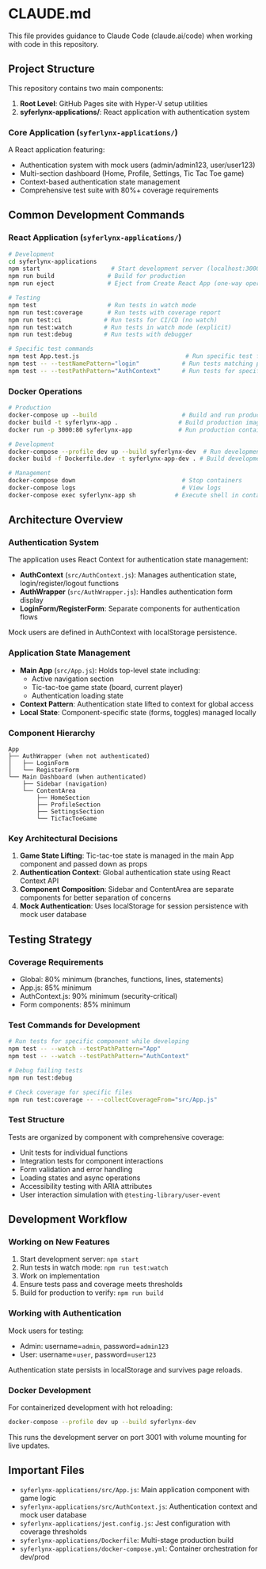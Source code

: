 # CLAUDE.md

This file provides guidance to Claude Code (claude.ai/code) when working with code in this repository.

## Project Structure

This repository contains two main components:

1. **Root Level**: GitHub Pages site with Hyper-V setup utilities
2. **syferlynx-applications/**: React application with authentication system

### Core Application (`syferlynx-applications/`)

A React application featuring:
- Authentication system with mock users (admin/admin123, user/user123)
- Multi-section dashboard (Home, Profile, Settings, Tic Tac Toe game)
- Context-based authentication state management
- Comprehensive test suite with 80%+ coverage requirements

## Common Development Commands

### React Application (`syferlynx-applications/`)

```bash
# Development
cd syferlynx-applications
npm start                    # Start development server (localhost:3000)
npm run build               # Build for production
npm run eject               # Eject from Create React App (one-way operation)

# Testing
npm test                    # Run tests in watch mode
npm run test:coverage       # Run tests with coverage report
npm run test:ci            # Run tests for CI/CD (no watch)
npm run test:watch         # Run tests in watch mode (explicit)
npm run test:debug         # Run tests with debugger

# Specific test commands
npm test App.test.js                              # Run specific test file
npm test -- --testNamePattern="login"            # Run tests matching pattern
npm test -- --testPathPattern="AuthContext"      # Run tests for specific component
```

### Docker Operations

```bash
# Production
docker-compose up --build                        # Build and run production
docker build -t syferlynx-app .                 # Build production image
docker run -p 3000:80 syferlynx-app             # Run production container

# Development
docker-compose --profile dev up --build syferlynx-dev  # Run development with hot reload
docker build -f Dockerfile.dev -t syferlynx-app-dev . # Build development image

# Management
docker-compose down                              # Stop containers
docker-compose logs                              # View logs
docker-compose exec syferlynx-app sh           # Execute shell in container
```

## Architecture Overview

### Authentication System

The application uses React Context for authentication state management:

- **AuthContext** (`src/AuthContext.js`): Manages authentication state, login/register/logout functions
- **AuthWrapper** (`src/AuthWrapper.js`): Handles authentication form display
- **LoginForm/RegisterForm**: Separate components for authentication flows

Mock users are defined in AuthContext with localStorage persistence.

### Application State Management

- **Main App** (`src/App.js`): Holds top-level state including:
  - Active navigation section
  - Tic-tac-toe game state (board, current player)
  - Authentication loading state
- **Context Pattern**: Authentication state lifted to context for global access
- **Local State**: Component-specific state (forms, toggles) managed locally

### Component Hierarchy

```
App
├── AuthWrapper (when not authenticated)
│   ├── LoginForm
│   └── RegisterForm
└── Main Dashboard (when authenticated)
    ├── Sidebar (navigation)
    └── ContentArea
        ├── HomeSection
        ├── ProfileSection
        ├── SettingsSection
        └── TicTacToeGame
```

### Key Architectural Decisions

1. **Game State Lifting**: Tic-tac-toe state is managed in the main App component and passed down as props
2. **Authentication Context**: Global authentication state using React Context API
3. **Component Composition**: Sidebar and ContentArea are separate components for better separation of concerns
4. **Mock Authentication**: Uses localStorage for session persistence with mock user database

## Testing Strategy

### Coverage Requirements

- Global: 80% minimum (branches, functions, lines, statements)  
- App.js: 85% minimum
- AuthContext.js: 90% minimum (security-critical)
- Form components: 85% minimum

### Test Commands for Development

```bash
# Run tests for specific component while developing
npm test -- --watch --testPathPattern="App"
npm test -- --watch --testPathPattern="AuthContext"

# Debug failing tests
npm run test:debug

# Check coverage for specific files
npm run test:coverage -- --collectCoverageFrom="src/App.js"
```

### Test Structure

Tests are organized by component with comprehensive coverage:
- Unit tests for individual functions
- Integration tests for component interactions  
- Form validation and error handling
- Loading states and async operations
- Accessibility testing with ARIA attributes
- User interaction simulation with `@testing-library/user-event`

## Development Workflow

### Working on New Features

1. Start development server: `npm start`
2. Run tests in watch mode: `npm run test:watch`
3. Work on implementation
4. Ensure tests pass and coverage meets thresholds
5. Build for production to verify: `npm run build`

### Working with Authentication

Mock users for testing:
- Admin: username=`admin`, password=`admin123`
- User: username=`user`, password=`user123`

Authentication state persists in localStorage and survives page reloads.

### Docker Development

For containerized development with hot reloading:
```bash
docker-compose --profile dev up --build syferlynx-dev
```
This runs the development server on port 3001 with volume mounting for live updates.

## Important Files

- `syferlynx-applications/src/App.js`: Main application component with game logic
- `syferlynx-applications/src/AuthContext.js`: Authentication context and mock user database
- `syferlynx-applications/jest.config.js`: Jest configuration with coverage thresholds
- `syferlynx-applications/Dockerfile`: Multi-stage production build
- `syferlynx-applications/docker-compose.yml`: Container orchestration for dev/prod